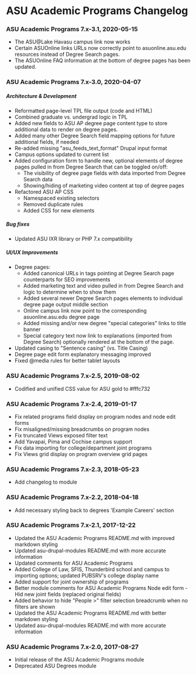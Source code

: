 # ASU Academic Programs Changelog

### ASU Academic Programs 7.x-3.1, 2020-05-15
- The ASU@Lake Havasu campus link now works
- Certain ASUOnline links URLs now correctly point to asuonline.asu.edu resources instead of Degree
  Search pages.
- The ASUOnline FAQ information at the bottom of degree pages has been updated.

### ASU Academic Programs 7.x-3.0, 2020-04-07
##### Architecture & Development
- Reformatted page-level TPL file output (code and HTML)
- Combined graduate vs. undergrad logic in TPL
- Added new fields to ASU AP degree page content type to store additional
  data to render on degree pages.
- Added many other Degree Search field mapping options for
  future additional fields, if needed
- Re-added missing "asu_feeds_text_format" Drupal input format
- Campus options updated to current list
- Added configuration form to handle new, optional elements of degree pages
  pulled in from Degree Search that can be toggled on/off:
    - The visibility of degree page fields with data imported from Degree
      Search data
    - Showing/hiding of marketing video content at top of degree pages
- Refactored ASU AP CSS
    - Namespaced existing selectors
    - Removed duplicate rules
    - Added CSS for new elements
##### Bug fixes
- Updated ASU IXR library or PHP 7.x compatibility
##### UI/UX Improvements
- Degree pages:
    - Added canonical URLs in <link> tags pointing at Degree Search page counterparts for SEO improvements
    - Added marketing text and video pulled in from Degree Search and logic to determine when to show them
    - Added several newer Degree Search pages elements to individual degree page output middle section
    - Online campus link now point to the corresponding asuonline.asu.edu degree page
    - Added missing and/or new degree "special categories" links to title banner
    - Special category text now link to explanations (imported from Degree Search) optionally rendered at the bottom of the page.
- Updated casing to "Sentence casing" (vs. Title Casing)
- Degree page edit form explanatory messaging improved
- Fixed @media rules for better tablet layouts


### ASU Academic Programs 7.x-2.5, 2019-08-02
- Codified and unified CSS value for ASU gold to #fffc732

### ASU Academic Programs 7.x-2.4, 2019-01-17
- Fix related programs field display on program nodes and node edit forms
- Fix misaligned/missing breadcrumbs on program nodes
- Fix truncated Views exposed filter text
- Add Yavapai, Pima and Cochise campus support
- Fix data importing for college/department joint programs
- Fix Views grid display on program overview grid pages

### ASU Academic Programs 7.x-2.3, 2018-05-23
- Add changelog to module

### ASU Academic Programs 7.x-2.2, 2018-04-18
- Add necessary styling back to degrees 'Example Careers' section

### ASU Academic Programs 7.x-2.1, 2017-12-22
- Updated the ASU Academic Programs README.md with improved markdown styling
- Updated asu-drupal-modules README.md with more accurate information
- Updated comments for ASU Academic Programs
- Added College of Law, SFIS, Thunderbird school and campus to importing options; updated PUBSRV's college display name
- Added support for joint ownership of programs
- Better module comments for ASU Academic Programs Node edit form - Hid new joint fields (replaced original fields)
- Added behavior to hide "People >" filter selection breadcrumb when no filters are shown
- Updated the ASU Academic Programs README.md with better markdown styling
- Updated asu-drupal-modules README.md with more accurate information

### ASU Academic Programs 7.x-2.0, 2017-08-27
- Initial release of the ASU Academic Programs module
- Deprecated ASU Degrees module
